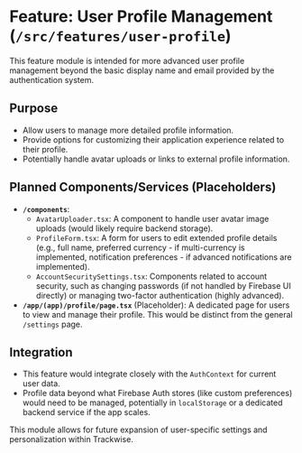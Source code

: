 # Feature: User Profile Management (`/src/features/user-profile`)

This feature module is intended for more advanced user profile management beyond the basic display name and email provided by the authentication system.

## Purpose

- Allow users to manage more detailed profile information.
- Provide options for customizing their application experience related to their profile.
- Potentially handle avatar uploads or links to external profile information.

## Planned Components/Services (Placeholders)

- **`/components`**:
  - `AvatarUploader.tsx`: A component to handle user avatar image uploads (would likely require backend storage).
  - `ProfileForm.tsx`: A form for users to edit extended profile details (e.g., full name, preferred currency - if multi-currency is implemented, notification preferences - if advanced notifications are implemented).
  - `AccountSecuritySettings.tsx`: Components related to account security, such as changing passwords (if not handled by Firebase UI directly) or managing two-factor authentication (highly advanced).
- **`/app/(app)/profile/page.tsx`** (Placeholder): A dedicated page for users to view and manage their profile. This would be distinct from the general `/settings` page.

## Integration

- This feature would integrate closely with the `AuthContext` for current user data.
- Profile data beyond what Firebase Auth stores (like custom preferences) would need to be managed, potentially in `localStorage` or a dedicated backend service if the app scales.

This module allows for future expansion of user-specific settings and personalization within Trackwise.
```

